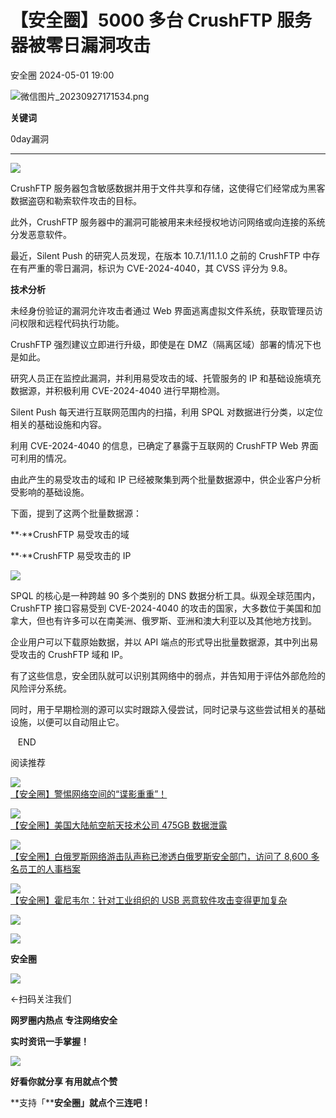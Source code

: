 #  【安全圈】5000 多台 CrushFTP 服务器被零日漏洞攻击   
 安全圈   2024-05-01 19:00  
  
![](https://mmbiz.qpic.cn/sz_mmbiz_png/aBHpjnrGylgOvEXHviaXu1fO2nLov9bZ055v7s8F6w1DD1I0bx2h3zaOx0Mibd5CngBwwj2nTeEbupw7xpBsx27Q/640?wx_fmt=png&from=appmsg "微信图片_20230927171534.png")  
  
  
**关键词**  
  
  
  
0day漏洞  
  
  
****  
![](https://mmbiz.qpic.cn/sz_mmbiz_jpg/aBHpjnrGyljggduEKM5qia5X5VJZicBSoZqAdYSmsHB3TsC04XXAXxdACYpyG9VLBm4BgFBSLtibyiaVKqg7Nw2leA/640?wx_fmt=jpeg&from=appmsg "")  
  
CrushFTP 服务器包含敏感数据并用于文件共享和存储，这使得它们经常成为黑客数据盗窃和勒索软件攻击的目标。  
  
此外，CrushFTP 服务器中的漏洞可能被用来未经授权地访问网络或向连接的系统分发恶意软件。  
  
最近，Silent Push 的研究人员发现，在版本 10.7.1/11.1.0 之前的 CrushFTP 中存在有严重的零日漏洞，标识为 CVE-2024-4040，其 CVSS 评分为 9.8。  
  
**技术分析**  
  
未经身份验证的漏洞允许攻击者通过 Web 界面逃离虚拟文件系统，获取管理员访问权限和远程代码执行功能。  
  
CrushFTP 强烈建议立即进行升级，即使是在 DMZ（隔离区域）部署的情况下也是如此。  
  
研究人员正在监控此漏洞，并利用易受攻击的域、托管服务的 IP 和基础设施填充数据源，并积极利用 CVE-2024-4040 进行早期检测。  
  
Silent Push 每天进行互联网范围内的扫描，利用 SPQL 对数据进行分类，以定位相关的基础设施和内容。  
  
利用 CVE-2024-4040 的信息，已确定了暴露于互联网的 CrushFTP Web 界面可利用的情况。  
  
由此产生的易受攻击的域和 IP 已经被聚集到两个批量数据源中，供企业客户分析受影响的基础设施。  
  
下面，提到了这两个批量数据源：  
  
**·**CrushFTP 易受攻击的域  
  
**·**CrushFTP 易受攻击的 IP  
  
![](https://mmbiz.qpic.cn/sz_mmbiz_jpg/aBHpjnrGyljggduEKM5qia5X5VJZicBSoZ84HwaicR14VDKCPic27V1ibGlyvJS805YwfIiblVeJsZAjbwEq5iboN03fw/640?wx_fmt=jpeg&from=appmsg "")  
  
SPQL 的核心是一种跨越 90 多个类别的 DNS 数据分析工具。纵观全球范围内，CrushFTP 接口容易受到 CVE-2024-4040 的攻击的国家，大多数位于美国和加拿大，但也有许多可以在南美洲、俄罗斯、亚洲和澳大利亚以及其他地方找到。  
  
企业用户可以下载原始数据，并以 API 端点的形式导出批量数据源，其中列出易受攻击的 CrushFTP 域和 IP。  
  
有了这些信息，安全团队就可以识别其网络中的弱点，并告知用于评估外部危险的风险评分系统。  
  
同时，用于早期检测的源可以实时跟踪入侵尝试，同时记录与这些尝试相关的基础设施，以便可以自动阻止它。  
  
   END    
  
  
阅读推荐  
  
  
![](https://mmbiz.qpic.cn/sz_mmbiz_png/aBHpjnrGylgYYPO87zyS6JUrFrjFQgkN1u3noTYG6TLVlFTMbzGvRHh95deuGBKI3rwedR7SZtHMLhs7HP32iaw/640?wx_fmt=png&from=appmsg "")  
[【安全圈】警惕网络空间的“谍影重重”！](http://mp.weixin.qq.com/s?__biz=MzIzMzE4NDU1OQ==&mid=2652059121&idx=1&sn=1c3cdd306cc64913c8e58d8d423b96a1&chksm=f36e19b1c41990a76bdfe0d21b7cd1319f5bfc3a404cda87dc01ce108d01cc356297b9ca9ba0&scene=21#wechat_redirect)  
  
  
  
![](https://mmbiz.qpic.cn/sz_mmbiz_png/aBHpjnrGylgI2cWAEb0e1veiceDLAKk6SJ2mZiagDsyxLBo3DReZbxOoHCZDzRmu6t8WELGADyH5N8TwK4X5kzDg/640?wx_fmt=png&from=appmsg "")  
[【安全圈】美国大陆航空航天技术公司 475GB 数据泄露](http://mp.weixin.qq.com/s?__biz=MzIzMzE4NDU1OQ==&mid=2652059121&idx=2&sn=015facf42bf7839de8df7e3f3bf899e9&chksm=f36e19b1c41990a752ba301067735cc57b3ae3d325c9e2d5f9cbb360edfd188c30ce7d3c0bdd&scene=21#wechat_redirect)  
  
  
  
![](https://mmbiz.qpic.cn/mmbiz_png/AnRWZJZfVaHBAp5iacuZCOvAorSxvo2h8jVBczLNToAw0SKbbyQtQLn3iaUetmFX7cmb5U1cLaYDGjw2zIiaYk4Vg/640?wx_fmt=other "")  
[【安全圈】白俄罗斯网络游击队声称已渗透白俄罗斯安全部门，访问了 8,600 多名员工的人事档案](http://mp.weixin.qq.com/s?__biz=MzIzMzE4NDU1OQ==&mid=2652059121&idx=3&sn=1f3e8263979d9b017ae5a4fe92b67381&chksm=f36e19b1c41990a7ddb3963d72908431d7b958ad449196c4459ce0efce2ca5efdd3724f95e69&scene=21#wechat_redirect)  
  
  
  
![](https://mmbiz.qpic.cn/sz_mmbiz_jpg/aBHpjnrGyljggduEKM5qia5X5VJZicBSoZXI68bbjgiat4ecxzGLU2DjsFQyevl1smhf75w7TiccDicibWzPxykwLpKQ/640?wx_fmt=jpeg "")  
[【安全圈】霍尼韦尔：针对工业组织的 USB 恶意软件攻击变得更加复杂](http://mp.weixin.qq.com/s?__biz=MzIzMzE4NDU1OQ==&mid=2652059121&idx=4&sn=26ec37cbe4aeac095b45a44bce447b2e&chksm=f36e19b1c41990a75e0d78f28868cf2f69e637485dce27caedec47a91f436c8a44d601618db3&scene=21#wechat_redirect)  
  
  
  
  
  
  
![](https://mmbiz.qpic.cn/mmbiz_gif/aBHpjnrGylgeVsVlL5y1RPJfUdozNyCEft6M27yliapIdNjlcdMaZ4UR4XxnQprGlCg8NH2Hz5Oib5aPIOiaqUicDQ/640?wx_fmt=gif "")  
  
  
  
![](https://mmbiz.qpic.cn/mmbiz_png/aBHpjnrGylgeVsVlL5y1RPJfUdozNyCEDQIyPYpjfp0XDaaKjeaU6YdFae1iagIvFmFb4djeiahnUy2jBnxkMbaw/640?wx_fmt=png "")  
  
**安全圈**  
  
![](https://mmbiz.qpic.cn/mmbiz_gif/aBHpjnrGylgeVsVlL5y1RPJfUdozNyCEft6M27yliapIdNjlcdMaZ4UR4XxnQprGlCg8NH2Hz5Oib5aPIOiaqUicDQ/640?wx_fmt=gif "")  
  
  
←扫码关注我们  
  
**网罗圈内热点 专注网络安全**  
  
**实时资讯一手掌握！**  
  
  
![](https://mmbiz.qpic.cn/mmbiz_gif/aBHpjnrGylgeVsVlL5y1RPJfUdozNyCE3vpzhuku5s1qibibQjHnY68iciaIGB4zYw1Zbl05GQ3H4hadeLdBpQ9wEA/640?wx_fmt=gif "")  
  
**好看你就分享 有用就点个赞**  
  
**支持「****安全圈」就点个三连吧！**  
  
